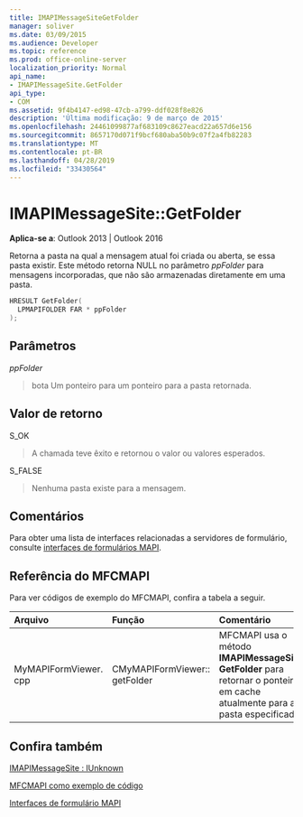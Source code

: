 ```yaml
---
title: IMAPIMessageSiteGetFolder
manager: soliver
ms.date: 03/09/2015
ms.audience: Developer
ms.topic: reference
ms.prod: office-online-server
localization_priority: Normal
api_name:
- IMAPIMessageSite.GetFolder
api_type:
- COM
ms.assetid: 9f4b4147-ed98-47cb-a799-ddf028f8e826
description: 'Última modificação: 9 de março de 2015'
ms.openlocfilehash: 24461099877af683109c8627eacd22a657d6e156
ms.sourcegitcommit: 8657170d071f9bcf680aba50b9c07f2a4fb82283
ms.translationtype: MT
ms.contentlocale: pt-BR
ms.lasthandoff: 04/28/2019
ms.locfileid: "33430564"
---
```

# <a name="imapimessagesitegetfolder"></a>IMAPIMessageSite::GetFolder

  
  
**Aplica-se a**: Outlook 2013 | Outlook 2016 
  
Retorna a pasta na qual a mensagem atual foi criada ou aberta, se essa pasta existir. Este método retorna NULL no parâmetro _ppFolder_ para mensagens incorporadas, que não são armazenadas diretamente em uma pasta. 
  
```cpp
HRESULT GetFolder(
  LPMAPIFOLDER FAR * ppFolder
);
```

## <a name="parameters"></a>Parâmetros

 _ppFolder_
  
> bota Um ponteiro para um ponteiro para a pasta retornada.
    
## <a name="return-value"></a>Valor de retorno

S_OK 
  
> A chamada teve êxito e retornou o valor ou valores esperados.
    
S_FALSE 
  
> Nenhuma pasta existe para a mensagem.
    
## <a name="remarks"></a>Comentários

Para obter uma lista de interfaces relacionadas a servidores de formulário, consulte [interfaces de formulários MAPI](mapi-form-interfaces.md).
  
## <a name="mfcmapi-reference"></a>Referência do MFCMAPI

Para ver códigos de exemplo do MFCMAPI, confira a tabela a seguir.
  
|**Arquivo**|**Função**|**Comentário**|
|:-----|:-----|:-----|
|MyMAPIFormViewer. cpp  <br/> |CMyMAPIFormViewer:: getFolder  <br/> |MFCMAPI usa o método **IMAPIMessageSite:: GetFolder** para retornar o ponteiro em cache atualmente para a pasta especificada.  <br/> |
   
## <a name="see-also"></a>Confira também



[IMAPIMessageSite : IUnknown](imapimessagesiteiunknown.md)


[MFCMAPI como exemplo de código](mfcmapi-as-a-code-sample.md)
  
[Interfaces de formulário MAPI](mapi-form-interfaces.md)

